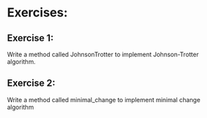 # Exercises:

## Exercise 1: 
Write a method called JohnsonTrotter to implement Johnson-Trotter algorithm.  
## Exercise 2:
Write a method called minimal_change to implement minimal change algorithm